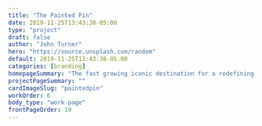 ```yaml
---
title: "The Painted Pin"
date: 2019-11-25T13:43:38-05:00
type: "project"
draft: false
author: "John Turner"
hero: "https://source.unsplash.com/random"
default: 2019-11-25T13:43:38-05:00
categories: [branding]
homepageSummary: "The fast growing iconic destination for a redefining of what chicken and egg sandwiches should be."
projectPageSummary: ""
cardImageSlug: "paintedpin"
workOrder: 6
body_type: "work-page"
frontPageOrder: 19
---
```

